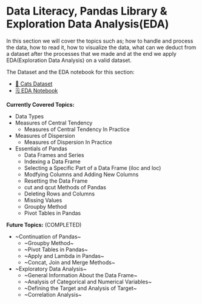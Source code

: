 # Data Literacy, Pandas Library & Exploration Data Analysis(EDA)

In this section we will cover the topics such as; how to handle and process the data, how to read it, how to visualize the data, what can we deduct from a dataset after the processes that we made and at the end we apply EDA(Exploration Data Analysis) on a valid dataset.

The Dataset and the EDA notebook for this section:
* [🐾 Cats Dataset](https://www.kaggle.com/datasets/waqi786/cats-dataset)
* [🗒️ EDA Notebook](https://www.kaggle.com/code/trigenaris/cats-dataset-eda)


**Currently Covered Topics:**
* Data Types
* Measures of Central Tendency
    * Measures of Central Tendency In Practice
* Measures of Dispersion
    * Measures of Dispersion In Practice
* Essentials of Pandas
    * Data Frames and Series
    * Indexing a Data Frame
    * Selecting a Specific Part of a Data Frame (iloc and loc)
    * Modfying Columns and Adding New Columns
    * Resetting the Data Frame
    * cut and qcut Methods of Pandas
    * Deleting Rows and Columns
    * Missing Values
    * Groupby Method
    * Pivot Tables in Pandas

**Future Topics:** (COMPLETED)
* ~Continuation of Pandas~
    * ~Groupby Method~
    * ~Pivot Tables in Pandas~
    * ~Apply and Lambda in Pandas~
    * ~Concat, Join and Merge Methods~
* ~Exploratory Data Analysis~
    * ~General Information About the Data Frame~
    * ~Analysis of Categorical and Numerical Variables~
    * ~Defining the Target and Analysis of Target~
    * ~Correlation Analysis~
